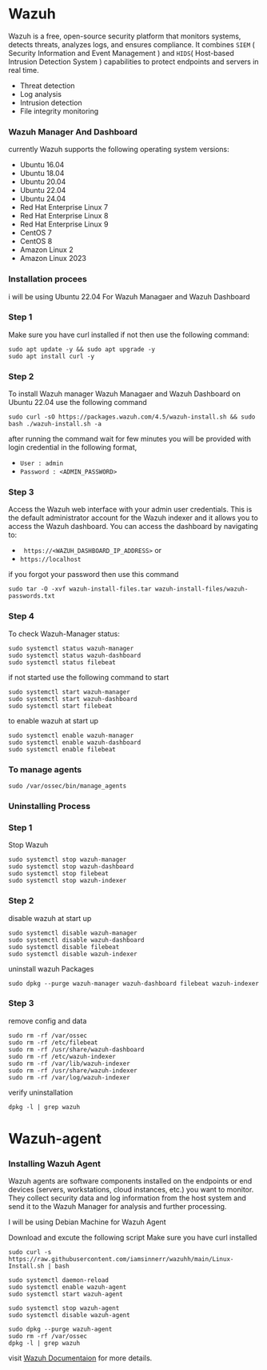 # Wazuh
Wazuh is a free, open-source security platform that monitors systems, detects threats, analyzes logs, and ensures compliance. It combines `SIEM` ( Security Information and Event Management ) and `HIDS`( Host-based Intrusion Detection System ) capabilities to protect endpoints and servers in real time.
- Threat detection
- Log analysis
- Intrusion detection
- File integrity monitoring
  
### Wazuh Manager And Dashboard
currently Wazuh supports the following operating system versions:

- Ubuntu 16.04  
- Ubuntu 18.04  
- Ubuntu 20.04  
- Ubuntu 22.04  
- Ubuntu 24.04  
- Red Hat Enterprise Linux 7  
- Red Hat Enterprise Linux 8  
- Red Hat Enterprise Linux 9  
- CentOS 7  
- CentOS 8  
- Amazon Linux 2  
- Amazon Linux 2023  

### Installation procees

i will be using Ubuntu 22.04
For Wazuh Managaer and Wazuh Dashboard 

### Step 1
Make sure you have curl installed if not then use the following command:

```
sudo apt update -y && sudo apt upgrade -y
sudo apt install curl -y
```
### Step 2
To install Wazuh manager Wazuh Managaer and Wazuh Dashboard on Ubuntu 22.04 use the following command

```
sudo curl -sO https://packages.wazuh.com/4.5/wazuh-install.sh && sudo bash ./wazuh-install.sh -a
```

after running the command wait for few minutes you will be provided with login credential in the following format,

- `User : admin`
- `Password : <ADMIN_PASSWORD>`

### Step 3
Access the Wazuh web interface with your admin user credentials. 
This is the default administrator account for the Wazuh indexer and it allows you to access the Wazuh dashboard.
You can access the dashboard by navigating to:
- ` https://<WAZUH_DASHBOARD_IP_ADDRESS>`
or 
- `https://localhost`

if you forgot your password then use this command

```
sudo tar -O -xvf wazuh-install-files.tar wazuh-install-files/wazuh-passwords.txt
```
### Step 4

To check Wazuh-Manager status:
```
sudo systemctl status wazuh-manager
sudo systemctl status wazuh-dashboard
sudo systemctl status filebeat
```

if not started use the following command to start
```
sudo systemctl start wazuh-manager
sudo systemctl start wazuh-dashboard
sudo systemctl start filebeat
```

to enable wazuh at start up 
```
sudo systemctl enable wazuh-manager
sudo systemctl enable wazuh-dashboard
sudo systemctl enable filebeat
```
### To manage agents
```
sudo /var/ossec/bin/manage_agents
```

### Uninstalling Process

### Step 1
Stop Wazuh
```
sudo systemctl stop wazuh-manager
sudo systemctl stop wazuh-dashboard
sudo systemctl stop filebeat
sudo systemctl stop wazuh-indexer
```

### Step 2
disable wazuh at start up
```
sudo systemctl disable wazuh-manager
sudo systemctl disable wazuh-dashboard
sudo systemctl disable filebeat
sudo systemctl disable wazuh-indexer
```
uninstall wazuh Packages
```
sudo dpkg --purge wazuh-manager wazuh-dashboard filebeat wazuh-indexer
```
### Step 3
remove config and data
```
sudo rm -rf /var/ossec
sudo rm -rf /etc/filebeat
sudo rm -rf /usr/share/wazuh-dashboard
sudo rm -rf /etc/wazuh-indexer
sudo rm -rf /var/lib/wazuh-indexer
sudo rm -rf /usr/share/wazuh-indexer
sudo rm -rf /var/log/wazuh-indexer

```

verify uninstallation
```
dpkg -l | grep wazuh
```


# Wazuh-agent
### Installing Wazuh Agent
Wazuh agents are software components installed on the endpoints or end devices (servers, workstations, cloud instances, etc.) you want to monitor. 
They collect security data and log information from the host system and send it to the Wazuh Manager for analysis and further processing.

I will be using Debian Machine for Wazuh Agent

Download and excute the following script Make sure you have curl installed


```
sudo curl -s https://raw.githubusercontent.com/iamsinnerr/wazuhh/main/Linux-Install.sh | bash
```
```
sudo systemctl daemon-reload
sudo systemctl enable wazuh-agent
sudo systemctl start wazuh-agent
```
```
sudo systemctl stop wazuh-agent
sudo systemctl disable wazuh-agent
```
```
sudo dpkg --purge wazuh-agent
sudo rm -rf /var/ossec
dpkg -l | grep wazuh
```
visit [Wazuh Documentaion](https://documentation.wazuh.com/current/getting-started/index.html) for more details.
